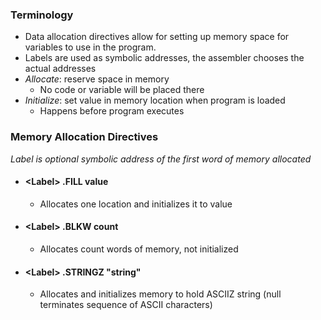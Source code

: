 ### Terminology
- Data allocation directives allow for setting up memory space for variables to use in the program.
- Labels are used as symbolic addresses, the assembler chooses the actual addresses
- *Allocate*: reserve space in memory
	- No code or variable will be placed there
- *Initialize*: set value in memory location when program is loaded
	- Happens before program executes


### Memory Allocation Directives
*Label is optional symbolic address of the first word of memory allocated*

- #### \<Label>   .FILL value
	- Allocates one location and initializes it to value
- #### \<Label>   .BLKW count
	- Allocates count words of memory, not initialized
- #### \<Label>   .STRINGZ "string"
	- Allocates and initializes memory to hold ASCIIZ string (null terminates sequence of ASCII characters)
